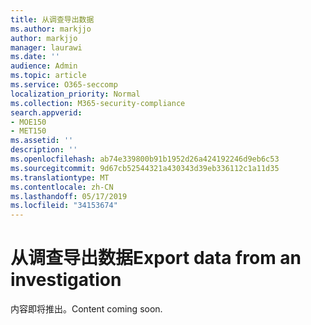 ```yaml
---
title: 从调查导出数据
ms.author: markjjo
author: markjjo
manager: laurawi
ms.date: ''
audience: Admin
ms.topic: article
ms.service: O365-seccomp
localization_priority: Normal
ms.collection: M365-security-compliance
search.appverid:
- MOE150
- MET150
ms.assetid: ''
description: ''
ms.openlocfilehash: ab74e339800b91b1952d26a424192246d9eb6c53
ms.sourcegitcommit: 9d67cb52544321a430343d39eb336112c1a11d35
ms.translationtype: MT
ms.contentlocale: zh-CN
ms.lasthandoff: 05/17/2019
ms.locfileid: "34153674"
---
```

# <a name="export-data-from-an-investigation"></a><span data-ttu-id="ebd95-102">从调查导出数据</span><span class="sxs-lookup"><span data-stu-id="ebd95-102">Export data from an investigation</span></span>

<span data-ttu-id="ebd95-103">内容即将推出。</span><span class="sxs-lookup"><span data-stu-id="ebd95-103">Content coming soon.</span></span>